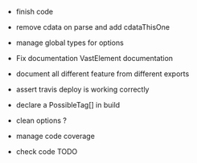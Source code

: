 - finish code
- remove cdata on parse and add cdataThisOne
- manage global types for options
- Fix documentation VastElement documentation
- document all different feature from different exports
- assert travis deploy is working correctly
- declare a PossibleTag[] in build
- clean options ?
- manage code coverage

- check code TODO
